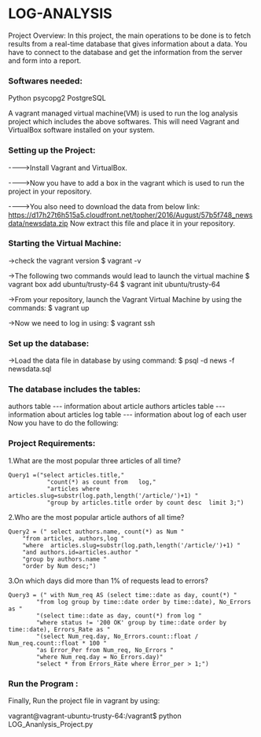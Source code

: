 # LOG-ANALYSIS

Project Overview: In this project, the main operations to be done is to fetch results from a real-time database that gives information about a data. You have to connect to the database and get the information from the server and form into a report.


### Softwares needed:

Python
psycopg2
PostgreSQL

A vagrant managed virtual machine(VM) is used to run the log analysis project which includes the above softwares. 
This will need Vagrant and VirtualBox software installed on your system.

### Setting up the Project:

---->Install Vagrant and VirtualBox.

---->Now you have to add a box in the vagrant which is used to run the project in your repository.

---->You also need to download the data from below link:
	https://d17h27t6h515a5.cloudfront.net/topher/2016/August/57b5f748_newsdata/newsdata.zip
Now extract this file and place it in your repository.

### Starting the Virtual Machine:
->check the vagrant version
$ vagrant -v

->The following two commands would lead to launch the virtual machine
$ vagrant box add ubuntu/trusty-64
$ vagrant init ubuntu/trusty-64

->From your repository, launch the Vagrant Virtual Machine by using the commands:
$ vagrant up

->Now we need to log in using:
$ vagrant ssh

### Set up the database:
->Load the data file in database by using command:
$ psql -d news -f newsdata.sql


### The database includes the tables:

authors table --- information about article authors
articles table --- information about articles
log table --- information about log of each user
Now you have to do the following:


### Project Requirements:
1.What are the most popular three articles of all time?
```
Query1 =("select articles.title,"
           "count(*) as count from   log,"
           "articles where  articles.slug=substr(log.path,length('/article/')+1) "
           "group by articles.title order by count desc  limit 3;") 
```
2.Who are the most popular article authors of all time?
```
Query2 = (" select authors.name, count(*) as Num "
    "from articles, authors,log " 
    "where  articles.slug=substr(log.path,length('/article/')+1) "
    "and authors.id=articles.author "
    "group by authors.name "
    "order by Num desc;")
```
3.On which days did more than 1% of requests lead to errors?

```
Query3 = (" with Num_req AS (select time::date as day, count(*) "
        "from log group by time::date order by time::date), No_Errors as "
        "(select time::date as day, count(*) from log "
        "where status != '200 OK' group by time::date order by time::date), Errors_Rate as "
        "(select Num_req.day, No_Errors.count::float / Num_req.count::float * 100 "
        "as Error_Per from Num_req, No_Errors "
        "where Num_req.day = No_Errors.day)"
        "select * from Errors_Rate where Error_per > 1;")
```

### Run the Program :

Finally, Run the project file in vagrant by using:

vagrant@vagrant-ubuntu-trusty-64:/vagrant$ python LOG_Ananlysis_Project.py
